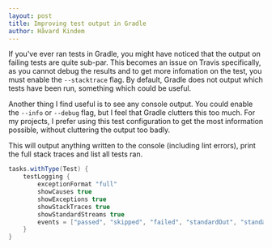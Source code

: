 ```yaml
---
layout: post
title: Improving test output in Gradle
author: Håvard Kindem
---
```

If you've ever ran tests in Gradle, you might have noticed that the output on failing tests are quite sub-par. This becomes an issue on Travis specifically, as you cannot debug the results and to get more infomation on the test, you must enable the `--stacktrace` flag. By default, Gradle does not output which tests have been run, something which could be useful.

Another thing I find useful is to see any console output. You could enable the `--info` or `--debug` flag, but I feel that Gradle clutters this too much. For my projects, I prefer using this test configuration to get the most information possible, without cluttering the output too badly. 

This will output anything written to the console (including lint errors), print the full stack traces and list all tests ran.

```groovy
tasks.withType(Test) {
    testLogging {
        exceptionFormat "full"
        showCauses true
        showExceptions true
        showStackTraces true
        showStandardStreams true
        events = ["passed", "skipped", "failed", "standardOut", "standardError"]
    }
}
```
